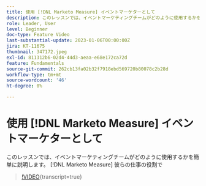 ```yaml
---
title: 使用 [!DNL Marketo Measure] イベントマーケターとして
description: このレッスンでは、イベントマーケティングチームがどのように使用するかを簡単に説明します。 [!DNL Marketo Measure] 彼らの仕事の役割で
role: Leader, User
level: Beginner
doc-type: Feature Video
last-substantial-update: 2023-01-06T00:00:00Z
jira: KT-11675
thumbnail: 347172.jpeg
exl-id: 811312b6-02d4-44d3-aeaa-e68e172ca72d
feature: Fundamentals
source-git-commit: 262cb13fa02b32f7918ebd569720b80078c2b28d
workflow-type: tm+mt
source-wordcount: '46'
ht-degree: 0%

---
```


# 使用 [!DNL Marketo Measure] イベントマーケターとして

このレッスンでは、イベントマーケティングチームがどのように使用するかを簡単に説明します。 [!DNL Marketo Measure] 彼らの仕事の役割で

>[!VIDEO](https://video.tv.adobe.com/v/347172/?learn=on){transcript=true}
